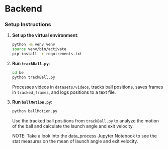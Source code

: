# Backend

### Setup Instructions

1. **Set up the virtual environment**:
    ```bash
    python -m venv venv
    source venv/bin/activate
    pip install -r requirements.txt
    ```

2. **Run `trackBall.py`**:
    ```bash
    cd be
    python trackBall.py
    ```
    Processes videos in `datasets/videos`, tracks ball positions, saves frames in `tracked_frames`, and logs positions to a text file.

3. **Run `ballMotion.py`**:
    ```bash
    python ballMotion.py
    ``` 
    Use the tracked ball positions from `trackBall.py` to analyze the motion of the ball and calculate the launch angle and exit velocity.   

    NOTE: Take a look into the data_process Jupyter Notebook to see the stat measures on the mean of launch angle and exit velocity.
